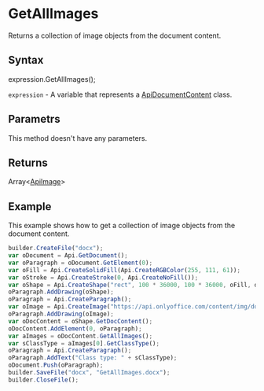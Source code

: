 # GetAllImages

Returns a collection of image objects from the document content.

## Syntax

expression.GetAllImages();

`expression` - A variable that represents a [ApiDocumentContent](../ApiDocumentContent.md) class.

## Parametrs

This method doesn't have any parameters.

## Returns

Array<[ApiImage](../../ApiImage/ApiImage.md)>

## Example

This example shows how to get a collection of image objects from the document content.

```javascript
builder.CreateFile("docx");
var oDocument = Api.GetDocument();
var oParagraph = oDocument.GetElement(0);
var oFill = Api.CreateSolidFill(Api.CreateRGBColor(255, 111, 61));
var oStroke = Api.CreateStroke(0, Api.CreateNoFill());
var oShape = Api.CreateShape("rect", 100 * 36000, 100 * 36000, oFill, oStroke);
oParagraph.AddDrawing(oShape);
oParagraph = Api.CreateParagraph();
var oImage = Api.CreateImage("https://api.onlyoffice.com/content/img/docbuilder/examples/coordinate_aspects.png", 95 * 36000, 45 * 36000);
oParagraph.AddDrawing(oImage);
var oDocContent = oShape.GetDocContent();
oDocContent.AddElement(0, oParagraph);
var aImages = oDocContent.GetAllImages();
var sClassType = aImages[0].GetClassType();
oParagraph = Api.CreateParagraph();
oParagraph.AddText("Class type: " + sClassType);
oDocument.Push(oParagraph);
builder.SaveFile("docx", "GetAllImages.docx");
builder.CloseFile();
```
